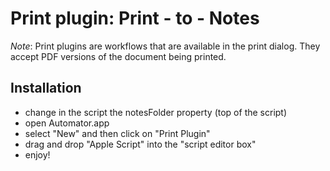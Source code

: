 # Print plugin: Print - to - Notes

*Note*: Print plugins are workflows that are available in the print dialog.
They accept PDF versions of the document being printed.


## Installation

- change in the script the notesFolder property (top of the script)
- open Automator.app
- select "New" and then click on "Print Plugin"
- drag and drop "Apple Script" into the "script editor box"
- enjoy!


